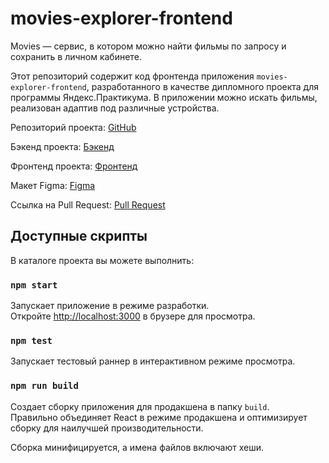 # movies-explorer-frontend

Movies — cервис, в котором можно найти фильмы по запросу и сохранить в личном кабинете.

Этот репозиторий содержит код фронтенда приложения `movies-explorer-frontend`, разработанного в качестве дипломного проекта для программы Яндекс.Практикума. В приложении можно искать фильмы, реализован адаптив под различные устройства.

Репозиторий проекта: [GitHub](https://github.com/ArthurMur/movies-explorer-frontend)

Бэкенд проекта: [Бэкенд](https://api.films.nomoredomainsrocks.ru)

Фронтенд проекта: [Фронтенд](https://films.nomoredomainsrocks.ru)

Макет Figma: [Figma](https://www.figma.com/file/6FMWkB94wE7KTkcCgUXtnC/%D0%94%D0%B8%D0%BF%D0%BB%D0%BE%D0%BC%D0%BD%D1%8B%D0%B9-%D0%BF%D1%80%D0%BE%D0%B5%D0%BA%D1%82?type=design&node-id=1-8436&mode=dev)

Ссылка на Pull Request: [Pull Request](https://github.com/ArthurMur/movies-explorer-frontend/pull/2)

## Доступные скрипты

В каталоге проекта вы можете выполнить:

### `npm start`

Запускает приложение в режиме разработки.\
Откройте [http://localhost:3000](http://localhost:3000) в брузере для просмотра.

### `npm test`

Запускает тестовый раннер в интерактивном режиме просмотра.

### `npm run build`

Создает сборку приложения для продакшена в папку `build`.\
Правильно объединяет React в режиме продакшена и оптимизирует сборку для наилучшей производительности.

Сборка минифицируется, а имена файлов включают хеши.
